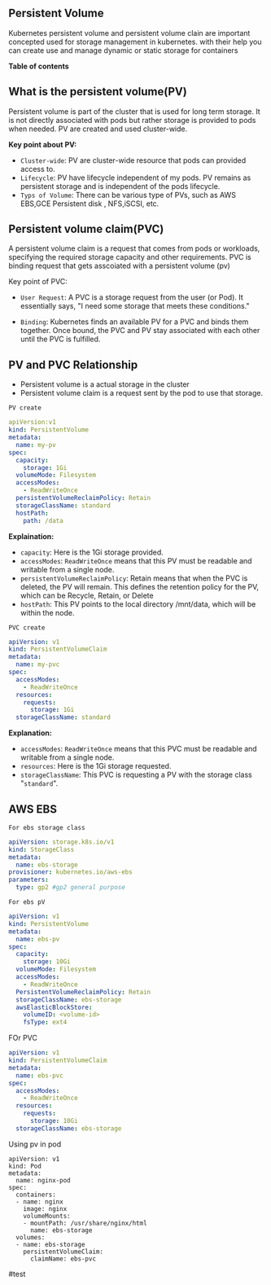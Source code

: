 <h2> Persistent Volume</h2>
<p> Kubernetes persistent volume and persistent volume clain are important concepted used for storage management in kubernetes. with their help you can create use and manage dynamic or static storage for containers</p>

**Table of contents**


## What is the persistent volume(PV)
Persistent volume is part  of the cluster that is used for long term storage. It is not directly associated     with pods but rather storage is provided to pods when needed. PV are created and used cluster-wide.

**Key point about PV:**
- `Cluster-wide`: PV are cluster-wide resource that pods can provided access to.
- `Lifecycle`: PV have lifecycle independent of my pods. PV remains as persistent storage and is independent of the pods lifecycle.
- `Typs of Volume`: There can be various type of PVs, such as AWS EBS,GCE Persistent disk , NFS,iSCSI, etc.

## Persistent volume claim(PVC)
<p> A persistent volume claim is a request that comes from pods or workloads, specifying the required storage capacity and other requirements. PVC is binding request that gets asscoiated with a persistent volume (pv)</p>

Key point of PVC:
- `User Request`: A PVC is a storage request from the user (or Pod). It essentially says, "I need some storage that meets these conditions."

- `Binding`: Kubernetes finds an available PV for a PVC and binds them together. Once bound, the PVC and PV stay associated with each other until the PVC is fulfilled.


## PV and PVC Relationship
- Persistent volume is a actual storage in the cluster
- Persistent volume claim is a request sent by the pod to use that storage.

`PV create`
```yaml 
apiVersion:v1
kind: PersistentVolume
metadata:
  name: my-pv
spec:
  capacity:
    storage: 1Gi
  volumeMode: Filesystem
  accessModes:
    - ReadWriteOnce
  persistentVolumeReclaimPolicy: Retain
  storageClassName: standard
  hostPath:
    path: /data
```
**Explaination:**
- `capacity`: Here is the 1Gi storage provided.
- `accessModes`: `ReadWriteOnce`  means that this PV must be readable and writable from a single node.
- `persistentVolumeReclaimPolicy`: Retain means that when the PVC is deleted, the PV will remain. This defines the retention policy for the PV, which can be Recycle, Retain, or Delete
- `hostPath`: This PV points to the local directory /mnt/data, which will be within the node.

`PVC create`
```yaml
apiVersion: v1
kind: PersistentVolumeClaim
metadata:
  name: my-pvc
spec:
  accessModes:
    - ReadWriteOnce
  resources:
    requests:
      storage: 1Gi
  storageClassName: standard
```
**Explanation:**
-  `accessModes`: `ReadWriteOnce`  means that this PVC must be readable and writable from a single node.
- `resources`: Here is the 1Gi storage requested.
- `storageClassName`: This PVC is requesting a PV with the storage class "`standard`".

## AWS EBS
`For ebs storage class`
```yaml 
apiVersion: storage.k8s.io/v1
kind: StorageClass
metadata: 
  name: ebs-storage
provisioner: kubernetes.io/aws-ebs
parameters:
  type: gp2 #gp2 general purpose
```
`For ebs pV`
```yaml
apiVersion: v1
kind: PersistentVolume
metadata:
  name: ebs-pv
spec: 
  capacity: 
    storage: 10Gi
  volumeMode: Filesystem
  accessModes:
    - ReadWriteOnce
  PersistentVolumeReclaimPolicy: Retain
  storageClassName: ebs-storage
  awsElasticBlockStore:
    volumeID: <volume-id>
    fsType: ext4
```
FOr PVC
```yaml
apiVersion: v1
kind: PersistentVolumeClaim
metadata:
  name: ebs-pvc
spec:
  accessModes:
    - ReadWriteOnce
  resources:
    requests:
      storage: 10Gi
  storageClassName: ebs-storage
```
Using pv in pod
```
apiVersion: v1
kind: Pod
metadata:
  name: nginx-pod
spec:
  containers:
  - name: nginx
    image: nginx
    volumeMounts:
    - mountPath: /usr/share/nginx/html
      name: ebs-storage
  volumes:
  - name: ebs-storage
    persistentVolumeClaim:
      claimName: ebs-pvc
```

#test


